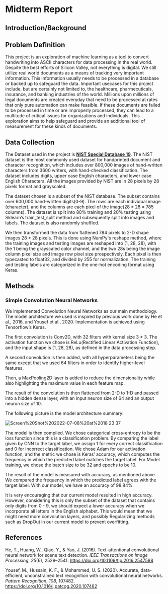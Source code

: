 # Midterm Report
## Introduction/Background
## Problem Definition
This project is an exploration of machine learning as a tool to convert handwriting into ASCII characters for data processing in the real world. Despite the best efforts of Silicon Valley, not everything is digital. We still utilize real world documents as a means of tracking very important information. This information usually needs to be processed in a database or backed up to safeguard the data. Important usecases for this project include, but are certainly not limited to, the healthcare, pharmecuticals, insurance, and banking industries of the world. Millions upon millions of legal documents are created everyday that need to be processed at rates that only pure automation can make feasible. If these documents are failed to be processed in time or are improperly processed, they can lead to a multitude of critical issues for organizations and individuals. This exploration aims to help safeguard and provide an additional tool of measurement for these kinds of documents.

## Data Collection
The Dataset used in the project is [**NIST Special Database 19**](https://www.nist.gov/srd/nist-special-database-19). The NIST dataset is the most commonly used dataset for handprinted document and character recognition, which includes over 800,000 images of hand-written characters from 3600 writers, with hand-checked classification. The dataset includes digits, upper case English characters, and lower case English Characters. All the images provided by NIST are in 28 pixels by 28 pixels format and grayscaled.

The dataset chosen is a subset of the NIST database. The subset contains over 600,000 hand-written digits(0-9). The rows are each individual image (character), and the columns are each pixel of the image(28 * 28 = 785 columns). The dataset is split into 80% training and 20% testing using Sklearn’s train_test_split method and subsequently split into images and labels. The dataset is also randomly shuffled. 

We then transformed the data from flattened 784 pixels to 2-D shape images 28 * 28 pixels. This is done using NumPy's reshape method, where the training images and testing images are reshaped into (1, 28, 28), with the 1 being the grayscaled color channel, and the two 28s being the image column pixel size and image row pixel size prospectively. Each pixel is then typecasted to float32, and divided by 255 for normalization. The training and testing labels are categorized in the one-hot encoding format using Keras.

## Methods
### Simple Convolution Neural Networks
We implemented Convolution Neural Networks as our main methodology. The model architecture we used is inspired by previous work done by He et al., 2016, and Yousef et al., 2020. Implementation is achieved using Tensorflow’s Keras.

The first convolution is Conv2D, with 32 filters with kernel size 3 * 3.  The activation function we chose is ReLu(Rectified Linear Activation Function), and the input shape is (1, 28, 28), as defined in the data processing step.

A second convolution is then added, with all hyperparameters being the same except that we used 64 filters in order to identify higher-level features. 

Then, a MaxPooling2D layer is added to reduce the dimensionality while also highlighting the maximum value in each feature map.

The result of the convolution is then flattened from 2-D to 1-D and passed into a hidden dense layer, with an input neuron size of 64 and an output neuron size of 10. 

The following picture is the model architecture summary:

![Screen%20Shot%202022-07-08%20at%2018 23 37](https://user-images.githubusercontent.com/17306743/179345093-3914ad03-3c17-428c-b78e-8af1785a4128.png)

The model is then compiled. We chose categorical cross-entropy to be the loss function since this is a classification problem. By comparing the label given by CNN to the target label, we assign 1 for every correct classification and 0 for incorrect classification. We chose Adam for our activation function, and the metric we chose is Keras’ accuracy, which computes the frequency in which the predicted label matches the target label. For Model training, we chose the batch size to be 32 and epochs to be 10. 


The result of the model is measured with accuracy, as mentioned above. We compared the frequency in which the predicted label agrees with the target label. With our model, we have an accuracy of 98.84%. 


It is very encouraging that our current model resulted in high accuracy. However, considering this is only the subset of the dataset that contains only digits from 0 - 9, we should expect a lower accuracy when we incorporate all letters in the English alphabet. This would mean that we might need more convolution layers, and possibly Regularizing methods such as DropOut in our current model to prevent overfitting. 
## References
He, T., Huang, W., Qiao, Y., & Yao, J. (2016). Text-attentional convolutional neural network for scene text detection. *IEEE Transactions on Image Processing*, *25*(6), 2529–2541. https://doi.org/10.1109/tip.2016.2547588 

Yousef, M., Hussain, K. F., & Mohammed, U. S. (2020). Accurate, data-efficient, unconstrained text recognition with convolutional neural networks. *Pattern Recognition*, *108*, 107482. https://doi.org/10.1016/j.patcog.2020.107482
